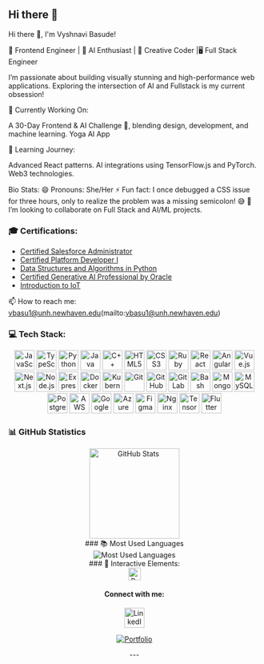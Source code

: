 ## Hi there 👋

<!--
**VyshnaviBasude/VyshnaviBasude** is a ✨ _special_ ✨ repository because its `README.md` (this file) appears on your GitHub profile.

Here are some ideas to get you started:

- 🔭 I’m currently working on ...
- 🌱 I’m currently learning ...
- 👯 I’m looking to collaborate on ...
- 🤔 I’m looking for help with ...
- 💬 Ask me about ...
- 📫 How to reach me: ...
- 😄 Pronouns: ...
- ⚡ Fun fact: ...
-->

Hi there 👋, I'm Vyshnavi Basude!

🌟 Frontend Engineer | 🚀 AI Enthusiast | 🎨 Creative Coder |🖥️ Full Stack Engineer

I’m passionate about building visually stunning and high-performance web applications. Exploring the intersection of AI and Fullstack is my current obsession!

🔭 Currently Working On:

A 30-Day Frontend & AI Challenge 🧠, blending design, development, and machine learning.
Yoga AI App


🌱 Learning Journey:

Advanced React patterns.
AI integrations using TensorFlow.js and PyTorch.
Web3 technologies.


Bio Stats:
😄 Pronouns: She/Her
⚡ Fun fact: I once debugged a CSS issue for three hours, only to realize the problem was a missing semicolon! 😅
👯 I’m looking to collaborate on Full Stack and AI/ML projects.


### 🎓 Certifications:

- [Certified Salesforce Administrator](https://www.salesforce.com/trailblazer/profile)
- [Certified Platform Developer I](https://trailhead.salesforce.com/en/credentials/certification-detail-print/?searchString=IAFDfQsllwSM52m5MtdGwPChPZ5D+RKV0mwSiGuweKj9F3Ao5j5/jvj/SPUn3MkY)
- [Data Structures and Algorithms in Python](https://archive.nptel.ac.in/noc/Ecertificate/?q=NPTEL20CS26S1PC933737)
- [Certified Generative AI Professional by Oracle](https://brm-certview.oracle.com/ords/certview/ecertificate?ssn=OC5096078&trackId=OCI2024GAIOCP&key=f8884be1ae503a7257b3dd8ccda5628b13978ecf)
- [Introduction to IoT](https://archive.nptel.ac.in/noc/Ecertificate/?q=NPTEL19CS65S51470349191052891)

📫 How to reach me: vbasu1@unh.newhaven.edu(mailto:vbasu1@unh.newhaven.edu)

### 💻 Tech Stack:

<div align="center">

  <!-- Programming Languages -->
  <img src="https://cdn.jsdelivr.net/gh/devicons/devicon/icons/javascript/javascript-original.svg" alt="JavaScript" height="40"/>
  <img src="https://cdn.jsdelivr.net/gh/devicons/devicon/icons/typescript/typescript-original.svg" alt="TypeScript" height="40"/>
  <img src="https://cdn.jsdelivr.net/gh/devicons/devicon/icons/python/python-original.svg" alt="Python" height="40"/>
  <img src="https://cdn.jsdelivr.net/gh/devicons/devicon/icons/java/java-original.svg" alt="Java" height="40"/>
  <img src="https://cdn.jsdelivr.net/gh/devicons/devicon/icons/cplusplus/cplusplus-original.svg" alt="C++" height="40"/>
  <img src="https://cdn.jsdelivr.net/gh/devicons/devicon/icons/html5/html5-original.svg" alt="HTML5" height="40"/>
  <img src="https://cdn.jsdelivr.net/gh/devicons/devicon/icons/css3/css3-original.svg" alt="CSS3" height="40"/>
  <img src="https://cdn.jsdelivr.net/gh/devicons/devicon/icons/ruby/ruby-original.svg" alt="Ruby" height="40"/>

  <!-- Frameworks & Libraries -->
  <img src="https://cdn.jsdelivr.net/gh/devicons/devicon/icons/react/react-original.svg" alt="React" height="40"/>
  <img src="https://cdn.jsdelivr.net/gh/devicons/devicon/icons/angularjs/angularjs-original.svg" alt="Angular" height="40"/>
  <img src="https://cdn.jsdelivr.net/gh/devicons/devicon/icons/vuejs/vuejs-original.svg" alt="Vue.js" height="40"/>
  <img src="https://cdn.jsdelivr.net/gh/devicons/devicon/icons/nextjs/nextjs-original.svg" alt="Next.js" height="40"/>
  <img src="https://cdn.jsdelivr.net/gh/devicons/devicon/icons/nodejs/nodejs-original.svg" alt="Node.js" height="40"/>
  <img src="https://cdn.jsdelivr.net/gh/devicons/devicon/icons/express/express-original.svg" alt="Express" height="40"/>

   <!-- DevOps & Tools -->
  <img src="https://cdn.jsdelivr.net/gh/devicons/devicon/icons/docker/docker-original.svg" alt="Docker" height="40"/>
  <img src="https://cdn.jsdelivr.net/gh/devicons/devicon/icons/kubernetes/kubernetes-plain.svg" alt="Kubernetes" height="40"/>
  <img src="https://cdn.jsdelivr.net/gh/devicons/devicon/icons/git/git-original.svg" alt="Git" height="40"/>
  <img src="https://cdn.jsdelivr.net/gh/devicons/devicon/icons/github/github-original.svg" alt="GitHub" height="40"/>
  <img src="https://cdn.jsdelivr.net/gh/devicons/devicon/icons/gitlab/gitlab-original.svg" alt="GitLab" height="40"/>
  <img src="https://cdn.jsdelivr.net/gh/devicons/devicon/icons/bash/bash-original.svg" alt="Bash" height="40"/>

  <!-- Databases -->
  <img src="https://cdn.jsdelivr.net/gh/devicons/devicon/icons/mongodb/mongodb-original.svg" alt="MongoDB" height="40"/>
  <img src="https://cdn.jsdelivr.net/gh/devicons/devicon/icons/mysql/mysql-original.svg" alt="MySQL" height="40"/>
  <img src="https://cdn.jsdelivr.net/gh/devicons/devicon/icons/postgresql/postgresql-original.svg" alt="PostgreSQL" height="40"/>

   <!-- Cloud Platforms -->
  <img src="https://cdn.jsdelivr.net/gh/devicons/devicon/icons/amazonwebservices/amazonwebservices-original.svg" alt="AWS" height="40"/>
  <img src="https://cdn.jsdelivr.net/gh/devicons/devicon/icons/googlecloud/googlecloud-original.svg" alt="Google Cloud" height="40"/>
  <img src="https://cdn.jsdelivr.net/gh/devicons/devicon/icons/azure/azure-original.svg" alt="Azure" height="40"/>

  <!-- Other Tools -->
  <img src="https://cdn.jsdelivr.net/gh/devicons/devicon/icons/figma/figma-original.svg" alt="Figma" height="40"/>
  <img src="https://cdn.jsdelivr.net/gh/devicons/devicon/icons/nginx/nginx-original.svg" alt="Nginx" height="40"/>
  <img src="https://cdn.jsdelivr.net/gh/devicons/devicon/icons/tensorflow/tensorflow-original.svg" alt="TensorFlow" height="40"/>
  <img src="https://cdn.jsdelivr.net/gh/devicons/devicon/icons/flutter/flutter-original.svg" alt="Flutter" height="40"/>
</div>

### 📊 GitHub Statistics

<div align="center">
  <img src="https://github-readme-stats.vercel.app/api?username=VyshnaviBasude&show_icons=true&count_private=true&theme=radical" alt="GitHub Stats" height="180px" />
<div>
### 📚 Most Used Languages
<div align="center">
  <img src="https://github-readme-stats.vercel.app/api/top-langs/?username=VyshnaviBasude&layout=compact&theme=radical" alt="Most Used Languages" />
</div>
### 🌈 Interactive Elements:

<div align="center">
  <img src="https://img.shields.io/badge/PROFILE%20VIEWS-7,702-ff69b4" alt="Profile Views" height="25"/>
</div>

<div align="center">
  <h4>Connect with me:</h4>
  <a href="https://linkedin.com/in/VyshnaviBasude" target="_blank"><img src="https://cdn.jsdelivr.net/gh/devicons/devicon/icons/linkedin/linkedin-original.svg" alt="LinkedIn" height="40"/></a>

[![Portfolio](https://img.shields.io/badge/-Portfolio-000?logo=github&logoColor=white)](https://vyshnavi-basude.netlify.app/)
</div>
---


